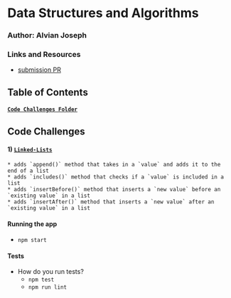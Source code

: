 # Data Structures and Algorithms

### Author: Alvian Joseph

### Links and Resources
* [submission PR](https://github.com/alvian-401-advanced-javascript/data-structures-and-algorithms/pull/4)



## Table of Contents
#### [`Code Challenges Folder`](https://github.com/alvian-401-advanced-javascript/data-structures-and-algorithms/tree/master/challenges)

## Code Challenges
#### 1) [`Linked-Lists`](https://github.com/alvian-401-advanced-javascript/data-structures-and-algorithms/tree/master/challenges/challenge-06)
    * adds `append()` method that takes in a `value` and adds it to the end of a list
    * adds `includes()` method that checks if a `value` is included in a list
    * adds `insertBefore()` method that inserts a `new value` before an `existing value` in a list
    * adds `insertAfter()` method that inserts a `new value` after an `existing value` in a list



#### Running the app
* `npm start`


  
#### Tests
* How do you run tests?
  * `npm test`
  * `npm run lint`
